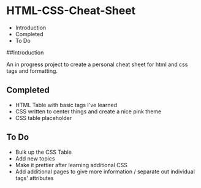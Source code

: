 # HTML-CSS-Cheat-Sheet

* Introduction
* Completed
* To Do

##Introduction

An in progress project to create a personal cheat sheet for html and css tags and formatting.

## Completed

* HTML Table with basic tags I've learned
* CSS written to center things and create a nice pink theme
* CSS table placeholder

## To Do

* Bulk up the CSS Table
* Add new topics
* Make it prettier after learning additional CSS
* Add additional pages to give more information / separate out individual tags' attributes
